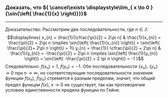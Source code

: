 ### Доказать, что ${ \cancel\exists \displaystyle\lim_{ x \to 0 } {\sin{\left( \frac{1}{x} \right)}}}$
---
Доказательство:
Рассмотрим две последовательности, где ${\displaystyle n \in \mathbb{Z}}$:
$$\displaylines{
x_{n} = \frac{1}{\cfrac{\pi}{2} + 2\pi n} & \frac{1}{x_{n}} = \frac{\pi}{2} + 2\pi n \implies  \sin{\left( \frac{1}{x_{n}} \right)} = \sin{\left( \frac{\pi}{2}+ 2\pi n \right)} = 1\\
y_{n} = \frac{1}{-\cfrac{\pi}{2} + 2\pi n} & \frac{1}{y_{n}} = -\frac{\pi}{2} + 2\pi n \implies  \sin{\left( \frac{1}{y_{n}} \right)} = \sin{\left( -\frac{\pi}{2} + 2 \pi n \right)} = -1
}$$
Следовательно: ${\displaystyle f(x_{n}) = 1, \ f(y_{n}) = -1.}$
Обе последовательности ${\displaystyle  \{ x_{n} \}, \ \{ y_{n} \} \to 0 \text{ при } n \to \infty}$, но соответствующие последовательности значения функции ${\displaystyle f(x_{n}), \ f(y_{n})}$ стремятся к разным пределам, значит, что общий предел функции ${\displaystyle f(x), \ x \to 0}$ не существует, так как противоречие условию единственности предела функции по Гейне.


